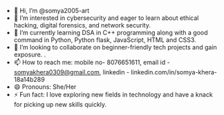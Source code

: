 - 👋 Hi, I’m @somya2005-art  
- 👀 I’m interested in cybersecurity and eager to learn about ethical hacking, digital forensics, and network security.  
- 🌱 I’m currently learning DSA in C++ programming along with a good command in Python, Python flask, JavaScript, HTML and CSS3.  
- 💞️ I’m looking to collaborate on beginner-friendly tech projects and gain exposure. .  
- 📫 How to reach me: mobile no- 8076651611, email id - somyakhera0309@gmail.com, linkedin - linkedin.com/in/somya-khera-18a14b289
- 😄 Pronouns: She/Her  
- ⚡ Fun fact: I love exploring new fields in technology and have a knack for picking up new skills quickly.  


